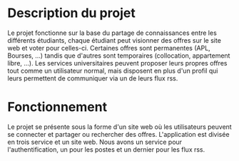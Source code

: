 # Description du projet

Le projet fonctionne sur la base du partage de connaissances entre les différents étudiants, chaque étudiant peut visionner des offres sur le site web et voter pour celles-ci. Certaines offres sont permanentes (APL, Bourses, ...) tandis que d'autres sont temporaires (collocation, appartement libre, ...). Les services universitaires peuvent proposer leurs propres offres tout comme un utilisateur normal, mais disposent en plus d'un profil qui leurs permettent de communiquer via un de leurs flux rss.

# Fonctionnement

Le projet se présente sous la forme d'un site web où les utilisateurs peuvent se connecter et partager ou rechercher des offres.
L'application est divisée en trois service et un site web. Nous avons un service pour l'authentification, un pour les postes et un dernier pour les flux rss.
